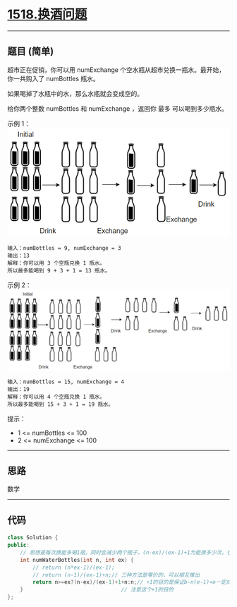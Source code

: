 # [1518.换酒问题](https://leetcode.cn/problems/water-bottles/description/)

---

## 题目 (简单)

超市正在促销，你可以用 numExchange 个空水瓶从超市兑换一瓶水。最开始，你一共购入了 numBottles 瓶水。  

如果喝掉了水瓶中的水，那么水瓶就会变成空的。  

给你两个整数 numBottles 和 numExchange ，返回你 最多 可以喝到多少瓶水。  

示例 1：  
![Alt text](https://github.com/yang-yang-o-o/CodingNotes/blob/main/Coding/asset/1518_1.png)  

```markdown
输入：numBottles = 9, numExchange = 3
输出：13
解释：你可以用 3 个空瓶兑换 1 瓶水。
所以最多能喝到 9 + 3 + 1 = 13 瓶水。
```

示例 2：  
![Alt text](https://github.com/yang-yang-o-o/CodingNotes/blob/main/Coding/asset/1518_2.png)  

```markdown
输入：numBottles = 15, numExchange = 4
输出：19
解释：你可以用 4 个空瓶兑换 1 瓶水。
所以最多能喝到 15 + 3 + 1 = 19 瓶水。
```

提示：  

- 1 <= numBottles <= 100
- 2 <= numExchange <= 100

---

## 思路

数学

---

## 代码

```C++
class Solution {
public:
    // 思想是每次换能多喝1瓶，同时会减少两个瓶子，(n-ex)/(ex-1)+1为能换多少次，也就是能多喝几瓶，加上一开始喝的即可。
    int numWaterBottles(int n, int ex) {
        // return (n*ex-1)/(ex-1);
        // return (n-1)/(ex-1)+n;// 三种方法是等价的，可以相互推出
        return n>=ex?(n-ex)/(ex-1)+1+n:n;// +1的目的是保证b-n(e-1)<e一定成立，因为(n-ex)/(ex-1)是整数除，会舍弃小数部分，+1就一定能满足这个不等式。
    }                               // 注意这个+1的目的
};
```
